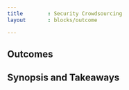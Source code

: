 ```yaml
---
title        : Security Crowdsourcing
layout       : blocks/outcome

---
```



## Outcomes



## Synopsis and Takeaways
